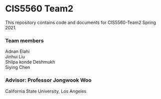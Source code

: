 # CIS5560 Team2
This repository contains code and documents for CIS5560-Team2 Spring 2021.

### Team members
Adnan Elahi
<br />Jinhui Liu
<br />Shilpa konde Deshmukh
<br />Siying Chen

### Advisor: Professor Jongwook Woo

California State University, Los Angeles
